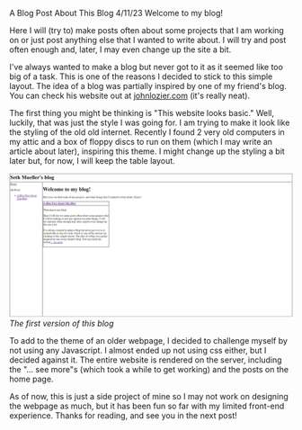 A Blog Post About This Blog
4/11/23
Welcome to my blog! 

Here I will (try to) make posts often about some projects that I am working on or just post anything else that I wanted to write about. I will try and post often enough and, later, I may even change up the site a bit.

I've always wanted to make a blog but never got to it as it seemed like too big of a task. This is one of the reasons I decided to stick to this simple layout. The idea of a blog was partially inspired by one of my friend's blog. You can check his website out at <a href="https://www.johnlozier.com/" target="_blank">johnlozier.com</a> (it's really neat). 

The first thing you might be thinking is "This website looks basic." Well, luckily,  that was just the style I was going for. I am trying to make it look like the styling of the old old internet. Recently I found 2 very old computers in my attic and a box of floppy discs to run on them (which I may write an article about later), inspiring this theme. I might change up the styling a bit later but, for now, I will keep the table layout.

![First version of the blog](../static/first_blog.png "First version of the blog")
_The first version of this blog_

To add to the theme of an older webpage, I decided to challenge myself by not using any Javascript. I almost ended up not using css either, but I decided against it. The entire website is rendered on the server, including the "... see more"s (which took a while to get working) and the posts on the home page.

As of now, this is just a side project of mine so I may not work on designing the webpage as much, but it has been fun so far with my limited front-end experience. Thanks for reading, and see you in the next post!